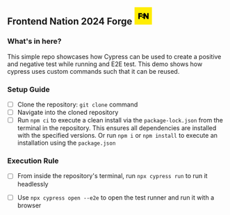  ## Frontend Nation 2024 Forge  <img src="Frontend-nation.png" alt="drawing" width="40"/>


 ### What's in here?

 This simple repo showcases how Cypress can be used to create a positive and negative test while running and E2E test. This demo shows how cypress uses custom commands such that it can be reused.

 ### Setup Guide

- [ ] Clone the repository: `git clone` command
- [ ] Navigate into the cloned repository
- [ ] Run `npm ci` to execute a clean install via the `package-lock.json` from the terminal in the repository. This ensures all dependencies are installed with the specified versions. Or run `npm i` or `npm install` to execute an installation using the `package.json`

### Execution Rule

- [ ] From inside the repository's terminal, run `npx cypress run` to run it headlessly
- [ ] Use `npx cypress open --e2e` to open the test runner and run it with a browser


